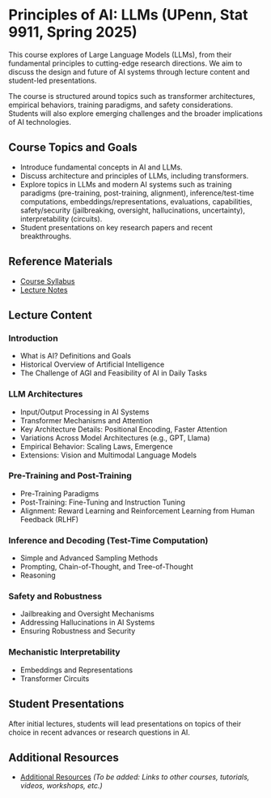 # Principles of AI: LLMs (UPenn, Stat 9911, Spring 2025)

This course explores of Large Language Models (LLMs), from their fundamental principles to cutting-edge research directions. We aim to discuss the design and future of AI systems through lecture content and student-led presentations.

The course is structured around topics such as transformer architectures, empirical behaviors, training paradigms, and safety considerations. Students will also explore emerging challenges and the broader implications of AI technologies.

## Course Topics and Goals
- Introduce fundamental concepts in AI and LLMs.
- Discuss architecture and principles of LLMs, including transformers.
- Explore topics in LLMs and modern AI systems such as training paradigms (pre-training, post-training, alignment), inference/test-time computations, embeddings/representations, evaluations, capabilities, safety/security (jailbreaking, oversight, hallucinations, uncertainty), interpretability (circuits).
- Student presentations on key research papers and recent breakthroughs.

## Reference Materials
- [Course Syllabus](#)
- [Lecture  Notes](#)

## Lecture Content

### Introduction
- What is AI? Definitions and Goals
- Historical Overview of Artificial Intelligence
- The Challenge of AGI and Feasibility of AI in Daily Tasks

### LLM Architectures
- Input/Output Processing in AI Systems
- Transformer Mechanisms and Attention
- Key Architecture Details: Positional Encoding, Faster Attention
- Variations Across Model Architectures (e.g., GPT, Llama)
- Empirical Behavior: Scaling Laws, Emergence
- Extensions: Vision and Multimodal Language Models

### Pre-Training and Post-Training
- Pre-Training Paradigms
- Post-Training: Fine-Tuning and Instruction Tuning
- Alignment: Reward Learning and Reinforcement Learning from Human Feedback (RLHF)

### Inference and Decoding (Test-Time Computation)
- Simple and Advanced Sampling Methods
- Prompting, Chain-of-Thought, and Tree-of-Thought
- Reasoning

### Safety and Robustness
- Jailbreaking and Oversight Mechanisms
- Addressing Hallucinations in AI Systems
- Ensuring Robustness and Security

### Mechanistic Interpretability
- Embeddings and Representations
- Transformer Circuits

## Student Presentations
After initial lectures, students will lead presentations on topics of their choice in recent advances or research questions in AI. 

## Additional Resources
- [Additional Resources](#) *(To be added: Links to other courses, tutorials, videos, workshops, etc.)*
